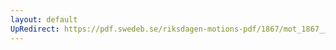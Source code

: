 ```yaml
---
layout: default
UpRedirect: https://pdf.swedeb.se/riksdagen-motions-pdf/1867/mot_1867__ak__00005/mot_1867__ak__00005_002.pdf
---
```

